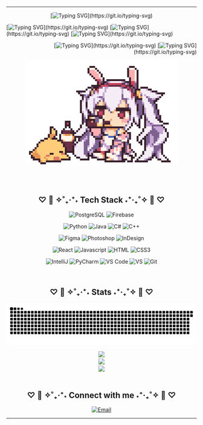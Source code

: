 ---------------

<!-- Typing -->
<div align="center">

[![Typing SVG](https://readme-typing-svg.demolab.com?font=Pixelify+Sans&size=40&pause=1000&color=FF69B4&width=350&lines=Annyeong+Haseyo+!;)](https://git.io/typing-svg)
</div>

<div align="left">
  
[![Typing SVG](https://readme-typing-svg.demolab.com?font=Pixelify+Sans&size=30&pause=1000&color=9370DB&width=350&lines=Hello!;)](https://git.io/typing-svg)
[![Typing SVG](https://readme-typing-svg.demolab.com?font=Pixelify+Sans&size=30&pause=1000&color=9370DB&width=370&lines=Hola!;)](https://git.io/typing-svg)
[![Typing SVG](https://readme-typing-svg.demolab.com?font=Pixelify+Sans&size=30&pause=1000&color=9370DB&width=100&lines=Ciao!;)](https://git.io/typing-svg)
</div>

<div align="right">

[![Typing SVG](https://readme-typing-svg.demolab.com?font=Pixelify+Sans&size=30&pause=1000&color=FF69B4&width=360&lines=Hallo!;)](https://git.io/typing-svg)
[![Typing SVG](https://readme-typing-svg.demolab.com?font=Pixelify+Sans&size=30&pause=1000&color=FF69B4&width=300&lines=Bonjour!;)](https://git.io/typing-svg)

</div>


<!-- Anime Gif -->
<div align="center">
  <img src="anime.gif" alt="Anime GIF">
</div>

<br><br>
<!-- Tech Stacks -->
<div align="center">
  
## ♡ 🌸 ✧˚₊‧⁺˖ Tech Stack ˖⁺‧₊˚✧ 🌸 ♡

</div>

<div align="center">

  ![PostgreSQL](https://img.shields.io/badge/PostgreSQL-336791?style=for-the-badge&logo=postgresql&logoColor=white)
  ![Firebase](https://img.shields.io/badge/Firebase-FFCA28?style=for-the-badge&logo=firebase&logoColor=black)
  
  ![Python](https://img.shields.io/badge/Python-3776AB?style=for-the-badge&logo=python&logoColor=white)
  ![Java](https://img.shields.io/badge/Java-007396?style=for-the-badge&logo=java&logoColor=white)
  ![C#](https://img.shields.io/badge/C%23-239120?style=for-the-badge&logo=c-sharp&logoColor=white)
  ![C++](https://img.shields.io/badge/C%2B%2B-00599C?style=for-the-badge&logo=c%2B%2B&logoColor=white)

  ![Figma](https://img.shields.io/badge/Figma-F24E1E?style=for-the-badge&logo=figma&logoColor=white)
  ![Photoshop](https://img.shields.io/badge/Adobe%20Photoshop-31A8FF?style=for-the-badge&logo=adobe%20photoshop&logoColor=white)
  ![InDesign](https://img.shields.io/badge/Adobe%20InDesign-FF3366?style=for-the-badge&logo=adobe%20indesign&logoColor=white)

  ![React](https://img.shields.io/badge/-React-61DBFB?style=for-the-badge&labelColor=black&logo=react&logoColor=61DBFB)
  ![Javascript](https://img.shields.io/badge/Javascript-F0DB4F?style=for-the-badge&labelColor=black&logo=javascript&logoColor=F0DB4F)
  ![HTML](https://img.shields.io/badge/HTML5-E34F26?style=for-the-badge&logo=html5&logoColor=white)
  ![CSS3](https://img.shields.io/badge/CSS3-1572B6?style=for-the-badge&logo=css3&logoColor=white)

  ![IntelliJ](https://img.shields.io/badge/IntelliJ%20IDEA-000000?style=for-the-badge&logo=intellij-idea&logoColor=white)
  ![PyCharm](https://img.shields.io/badge/PyCharm-000000?style=for-the-badge&logo=pycharm&logoColor=white)
  ![VS Code](https://img.shields.io/badge/Visual%20Studio%20Code-0078d7?style=for-the-badge&logo=visual-studio-code&logoColor=white)
  ![VS](https://img.shields.io/badge/Visual%20Studio-5C2D91?style=for-the-badge&logo=visual-studio&logoColor=white)
  ![Git](https://img.shields.io/badge/Git-F05032?style=for-the-badge&logo=git&logoColor=white)
  
</div>

<br>
<!-- Snake -->
<div align="center">
  
## ♡ 🌸 ✧˚₊‧⁺˖ Stats ˖⁺‧₊˚✧ 🌸 ♡
</div>

<div align="center">
    
  ![snake gif](https://github.com/belinda-hagen/belinda-hagen/blob/output/github-snake-dark.svg)
</div>


<!-- Stats -->
<div align="center">
  <img src="https://github-readme-stats.vercel.app/api?username=belinda-hagen&theme=radical&hide_border=true&include_all_commits=true&count_private=true" width="55%" /> </br>
  <img src="https://github-readme-streak-stats.herokuapp.com/?user=belinda-hagen&theme=radical&hide_border=true" width="50%" /> </br>
  <img src="https://github-readme-stats.vercel.app/api/top-langs/?username=belinda-hagen&theme=radical&hide_border=true&include_all_commits=true&count_private=true&layout=compact" width="36%" /> </br>
</div>


<br>
<!-- Social -->
<div align="center">
  
## ♡ 🌸 ✧˚₊‧⁺˖ Connect with me ˖⁺‧₊˚✧ 🌸 ♡
</div>

<div align="center">

[![Email](https://img.shields.io/badge/Email-D14836?style=for-the-badge&logo=gmail&logoColor=white)](mailto:belinda.hagen44@gmail.com)
</div>

--------------
